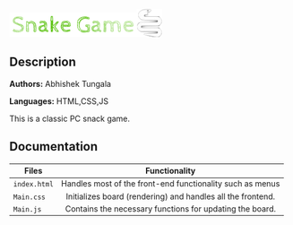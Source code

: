 
![alt text](https://raw.githubusercontent.com/oikobill/Snake-game/master/buttons/logo.png "Snake Game")![alt text](https://raw.githubusercontent.com/oikobill/Snake-game/master/buttons/app_icon.png "Snake Game")


Description
---------
**Authors:** Abhishek Tungala


**Languages:** HTML,CSS,JS

This is a classic PC snack game.




Documentation
------------


| Files        | Functionality        
| ------------- |:-------------:| 
| `index.html`      | Handles most of the front-end functionality such as menus | 
|  `Main.css`    | Initializes board (rendering) and handles all the frontend.| 
| `Main.js` |Contains  the necessary functions for updating the board.|
